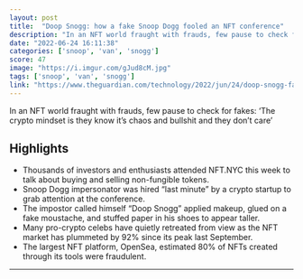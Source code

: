 ```yaml
---
layout: post
title:  "Doop Snogg: how a fake Snoop Dogg fooled an NFT conference"
description: "In an NFT world fraught with frauds, few pause to check for fakes: ‘The crypto mindset is they know it’s chaos and bullshit and they don’t care’"
date: "2022-06-24 16:11:38"
categories: ['snoop', 'van', 'snogg']
score: 47
image: "https://i.imgur.com/gJud8cM.jpg"
tags: ['snoop', 'van', 'snogg']
link: "https://www.theguardian.com/technology/2022/jun/24/doop-snogg-fake-snoop-dogg-fooled-nft-conference"
---
```


In an NFT world fraught with frauds, few pause to check for fakes: ‘The crypto mindset is they know it’s chaos and bullshit and they don’t care’

## Highlights

- Thousands of investors and enthusiasts attended NFT.NYC this week to talk about buying and selling non-fungible tokens.
- Snoop Dogg impersonator was hired “last minute” by a crypto startup to grab attention at the conference.
- The impostor called himself “Doop Snogg” applied makeup, glued on a fake moustache, and stuffed paper in his shoes to appear taller.
- Many pro-crypto celebs have quietly retreated from view as the NFT market has plummeted by 92% since its peak last September.
- The largest NFT platform, OpenSea, estimated 80% of NFTs created through its tools were fraudulent.

---
